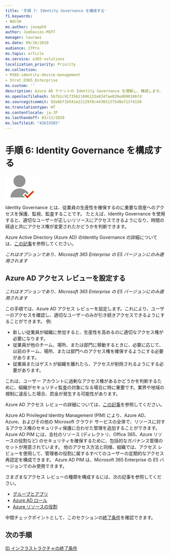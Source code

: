 ```yaml
---
title: '手順 7: Identity Governance を構成する'
f1.keywords:
- NOCSH
ms.author: josephd
author: JoeDavies-MSFT
manager: laurawi
ms.date: 09/20/2019
audience: ITPro
ms.topic: article
ms.service: o365-solutions
localization_priority: Priority
ms.collection:
- M365-identity-device-management
- Strat_O365_Enterprise
ms.custom: ''
description: Azure AD テナントの Identity Governance を理解し、構成します。
ms.openlocfilehash: 5b7b1c91735611046133a0247ae028ed090106fd
ms.sourcegitcommit: 93e6bf1b541e22129f8c443051375d0ef1374150
ms.translationtype: HT
ms.contentlocale: ja-JP
ms.lasthandoff: 03/13/2020
ms.locfileid: "42633585"
---
```

# <a name="step-6-configure-identity-governance"></a>手順 6: Identity Governance を構成する

![フェーズ 2 - ID](../media/deploy-foundation-infrastructure/identity_icon-small.png)

Identity Governance とは、従業員の生産性を確保するのに重要な資産へのアクセスを保護、監視、監査することです。 たとえば、Identity Governance を使用すると、適切なユーザーが正しいリソースにアクセスできるようになり、時間の経過と共にアクセス権が変更されたかどうかを判断できます。

Azure Active Directory (Azure AD) のIdentity Governance の詳細については、[この記事](https://docs.microsoft.com/azure/active-directory/governance/identity-governance-overview)を参照してください。


*これはオプションであり、Microsoft 365 Enterprise の E5 バージョンにのみ適用されます*


<a name="identity-access-reviews"></a>
## <a name="set-up-azure-ad-access-reviews"></a>Azure AD アクセス レビューを設定する

*これはオプションであり、Microsoft 365 Enterprise の E5 バージョンにのみ適用されます*

この手順では、Azure AD アクセス レビューを設定します。これにより、ユーザーのアクセスを確認し、適切なユーザーのみが引き続きアクセスできるようにすることができます。 例:

- 新しい従業員が組織に参加すると、生産性を高めるのに適切なアクセス権が必要になります。
- 従業員が他のチーム、場所、または部門に移動するときに、必要に応じて、以前のチーム、場所、または部門へのアクセス権を確保するようにする必要があります。
- 従業員またはゲストが組織を離れたら、アクセスが削除されるようにする必要があります。

これは、ユーザー アカウントに過剰なアクセス権があるかどうかを判断するために、組織がセキュリティ監査の対象になる場合に特に重要です。業界や地域の規制に違反した場合、罰金が発生する可能性があります。

Azure AD アクセス レビューの詳細については、[この記事](https://docs.microsoft.com/azure/active-directory/governance/access-reviews-overview)を参照してください。

Azure AD Privileged Identity Management (PIM) により、Azure AD、Azure、およびその他の Microsoft クラウド サービスの全体で、リソースに対するアクセス権のセキュリティ保護に合わせた管理を追加することができます。 Azure AD PIM には、会社のリソース (ディレクトリ、Office 365、Azure リソースの役割など) のセキュリティを確保するために、包括的なガバナンス管理のセットが用意されています。 他のアクセス方法と同様、組織では、アクセス レビューを使用して、管理者の役割に属するすべてのユーザーの定期的なアクセス再認定を構成できます。 Azure AD PIM は、Microsoft 365 Enterprise の E5 バージョンでのみ使用できます。

さまざまなアクセス レビューの種類を構成するには、次の記事を参照してください。

- [グループとアプリ](https://docs.microsoft.com/azure/active-directory/governance/create-access-review)
- [Azure AD ロール](https://docs.microsoft.com/azure/active-directory/privileged-identity-management/pim-how-to-start-security-review?toc=%2fazure%2factive-directory%2fgovernance%2ftoc.json)
- [Azure リソースの役割](https://docs.microsoft.com/azure/active-directory/privileged-identity-management/pim-resource-roles-start-access-review?toc=%2fazure%2factive-directory%2fgovernance%2ftoc.json)

中間チェックポイントとして、このセクションの[終了条件](identity-exit-criteria.md#crit-identity-access-reviews)を確認できます。

## <a name="next-step"></a>次の手順

[ID インフラストラクチャの終了条件](identity-exit-criteria.md)

